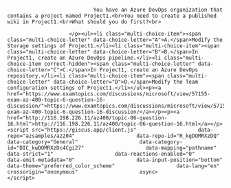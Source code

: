 <p class="card-text">
							
								You have an Azure DevOps organization that contains a project named Project1.<br>You need to create a published wiki in Project1.<br>What should you do first?<br>
							
						</p><ul><li class="multi-choice-item"><span class="multi-choice-letter" data-choice-letter="A">A.</span>Modify the Storage settings of Project1.</li><li class="multi-choice-item"><span class="multi-choice-letter" data-choice-letter="B">B.</span>In Project1, create an Azure DevOps pipeline.</li><li class="multi-choice-item correct-hidden"><span class="multi-choice-letter" data-choice-letter="C">C.</span>In Project1, create an Azure DevOps repository.</li><li class="multi-choice-item"><span class="multi-choice-letter" data-choice-letter="D">D.</span>Modify the Team configuration settings of Project1.</li></ul><p><a href="https://www.examtopics.com/discussions/microsoft/view/57155-exam-az-400-topic-6-question-16-discussion/">https://www.examtopics.com/discussions/microsoft/view/57155-exam-az-400-topic-6-question-16-discussion/</a></p><p><a href="http://116.198.226.11/az400/topic-06-question-16.html">http://116.198.226.11/az400/topic-06-question-16.html</a></p><script src="https://giscus.app/client.js"                    data-repo="azsamples/az204"                    data-repo-id="R_kgDOMRXzDQ"                    data-category="General"                    data-category-id="DIC_kwDOMRXzDc4Cgi27"                    data-mapping="pathname"                    data-strict="1"                    data-reactions-enabled="0"                    data-emit-metadata="0"                    data-input-position="bottom"                    data-theme="preferred_color_scheme"                    data-lang="en"                    crossorigin="anonymous"                    async>                    </script>